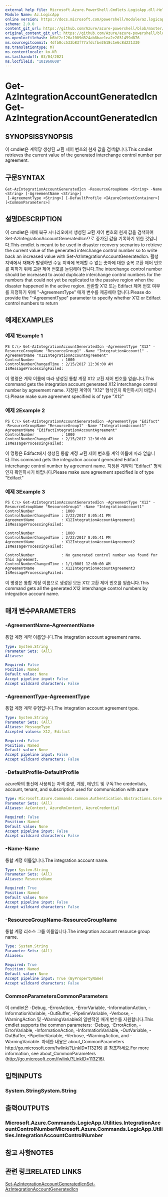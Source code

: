 ```yaml
---
external help file: Microsoft.Azure.PowerShell.Cmdlets.LogicApp.dll-Help.xml
Module Name: Az.LogicApp
online version: https://docs.microsoft.com/powershell/module/az.logicapp/get-azintegrationaccountgeneratedicn
schema: 2.0.0
content_git_url: https://github.com/Azure/azure-powershell/blob/master/src/LogicApp/LogicApp/help/Get-AzIntegrationAccountGeneratedIcn.md
original_content_git_url: https://github.com/Azure/azure-powershell/blob/master/src/LogicApp/LogicApp/help/Get-AzIntegrationAccountGeneratedIcn.md
ms.openlocfilehash: b6bf2c126a1009d824ab8bae1ea2e2031459d876
ms.sourcegitcommit: 4dfb0cc533b83f77afdcfbe2618c1e6c8d221330
ms.translationtype: MT
ms.contentlocale: ko-KR
ms.lasthandoff: 03/04/2021
ms.locfileid: "101960608"
---
```

# <span data-ttu-id="8261b-101">Get-AzIntegrationAccountGeneratedIcn</span><span class="sxs-lookup"><span data-stu-id="8261b-101">Get-AzIntegrationAccountGeneratedIcn</span></span>

## <span data-ttu-id="8261b-102">SYNOPSIS</span><span class="sxs-lookup"><span data-stu-id="8261b-102">SYNOPSIS</span></span>
<span data-ttu-id="8261b-103">이 cmdlet은 계약당 생성된 교환 제어 번호의 현재 값을 검색합니다.</span><span class="sxs-lookup"><span data-stu-id="8261b-103">This cmdlet retrieves the current value of the generated interchange control number per agreement.</span></span>

## <span data-ttu-id="8261b-104">구문</span><span class="sxs-lookup"><span data-stu-id="8261b-104">SYNTAX</span></span>

```
Get-AzIntegrationAccountGeneratedIcn -ResourceGroupName <String> -Name <String> [-AgreementName <String>]
 [-AgreementType <String>] [-DefaultProfile <IAzureContextContainer>] [<CommonParameters>]
```

## <span data-ttu-id="8261b-105">설명</span><span class="sxs-lookup"><span data-stu-id="8261b-105">DESCRIPTION</span></span>
<span data-ttu-id="8261b-106">이 cmdlet은 재해 복구 시나리오에서 생성된 교환 제어 번호의 현재 값을 검색하여 Set-AzIntegrationAccountGeneratedIcn으로 증가된 값을 기록하기 위한 것입니다.</span><span class="sxs-lookup"><span data-stu-id="8261b-106">This cmdlet is meant to be used in disaster recovery scenarios to retrieve the current value of the generated interchange control number so to write back an increased value with Set-AzIntegrationAccountGeneratedIcn.</span></span>
<span data-ttu-id="8261b-107">활성 지역에서 재해가 발생하면 수동 지역에 복제할 수 없는 숫자에 대한 중복 교환 제어 번호를 피하기 위해 교환 제어 번호를 늘림해야 합니다.</span><span class="sxs-lookup"><span data-stu-id="8261b-107">The interchange control number should be increased to avoid duplicate interchange control numbers for the numbers that could not yet be replicated to the passive region when the disaster happened in the active region.</span></span>
<span data-ttu-id="8261b-108">반환할 X12 또는 Edifact 제어 번호 여부를 지정하기 위해 "-AgreementType" 매개 변수를 제공해야 합니다.</span><span class="sxs-lookup"><span data-stu-id="8261b-108">Please do provide the "-AgreementType" parameter to specify whether X12 or Edifact control numbers to return</span></span>

## <span data-ttu-id="8261b-109">예제</span><span class="sxs-lookup"><span data-stu-id="8261b-109">EXAMPLES</span></span>

### <span data-ttu-id="8261b-110">예제 1</span><span class="sxs-lookup"><span data-stu-id="8261b-110">Example 1</span></span>
```
PS C:\> Get-AzIntegrationAccountGeneratedIcn -AgreementType "X12" -ResourceGroupName "ResourceGroup1" -Name "IntegrationAccount1" -AgreementName "X12IntegrationAccountAgreement"
ControlNumber            : 1000
ControlNumberChangedTime : 2/15/2017 12:36:00 AM
IsMessageProcessingFailed:
```

<span data-ttu-id="8261b-111">이 명령은 계약 이름에 따라 생성된 통합 계정 X12 교환 제어 번호를 얻습니다.</span><span class="sxs-lookup"><span data-stu-id="8261b-111">This command gets the integration account generated X12 interchange control number by agreement name.</span></span> <span data-ttu-id="8261b-112">지정된 계약이 "X12" 형식인지 확인하시기 바랍니다.</span><span class="sxs-lookup"><span data-stu-id="8261b-112">Please make sure agreement specified is of type "X12"</span></span>

### <span data-ttu-id="8261b-113">예제 2</span><span class="sxs-lookup"><span data-stu-id="8261b-113">Example 2</span></span>
```
PS C:\> Get-AzIntegrationAccountGeneratedIcn -AgreementType "Edifact" -ResourceGroupName "ResourceGroup1" -Name "IntegrationAccount1" -AgreementName "EdifactIntegrationAccountAgreement"
ControlNumber            : 1000
ControlNumberChangedTime : 2/15/2017 12:36:00 AM
IsMessageProcessingFailed:
```

<span data-ttu-id="8261b-114">이 명령은 Edifact에서 생성된 통합 계정 교환 제어 번호를 계약 이름에 따라 얻습니다.</span><span class="sxs-lookup"><span data-stu-id="8261b-114">This command gets the integration account generated Edifact interchange control number by agreement name.</span></span> <span data-ttu-id="8261b-115">지정된 계약이 "Edifact" 형식인지 확인하시기 바랍니다.</span><span class="sxs-lookup"><span data-stu-id="8261b-115">Please make sure agreement specified is of type "Edifact"</span></span>

### <span data-ttu-id="8261b-116">예제 3</span><span class="sxs-lookup"><span data-stu-id="8261b-116">Example 3</span></span>
```
PS C:\> Get-AzIntegrationAccountGeneratedIcn -AgreementType "X12" -ResourceGroupName "ResourceGroup1" -Name "IntegrationAccount1"
ControlNumber            : 1000
ControlNumberChangedTime : 2/22/2017 8:05:41 PM
AgreementName            : X12IntegrationAccountAgreement1
IsMessageProcessingFailed:

ControlNumber            : 1000
ControlNumberChangedTime : 2/22/2017 8:05:41 PM
AgreementName            : X12IntegrationAccountAgreement2
IsMessageProcessingFailed:

ControlNumber            : No generated control number was found for this agreement.
ControlNumberChangedTime : 1/1/0001 12:00:00 AM
AgreementName            : X12IntegrationAccountAgreement3
IsMessageProcessingFailed:
```

<span data-ttu-id="8261b-117">이 명령은 통합 계정 이름으로 생성된 모든 X12 교환 제어 번호를 얻습니다.</span><span class="sxs-lookup"><span data-stu-id="8261b-117">This command gets all the generated X12 interchange control numbers by integration account name.</span></span>

## <span data-ttu-id="8261b-118">매개 변수</span><span class="sxs-lookup"><span data-stu-id="8261b-118">PARAMETERS</span></span>

### <span data-ttu-id="8261b-119">-AgreementName</span><span class="sxs-lookup"><span data-stu-id="8261b-119">-AgreementName</span></span>
<span data-ttu-id="8261b-120">통합 계정 계약 이름입니다.</span><span class="sxs-lookup"><span data-stu-id="8261b-120">The integration account agreement name.</span></span>

```yaml
Type: System.String
Parameter Sets: (All)
Aliases:

Required: False
Position: Named
Default value: None
Accept pipeline input: False
Accept wildcard characters: False
```

### <span data-ttu-id="8261b-121">-AgreementType</span><span class="sxs-lookup"><span data-stu-id="8261b-121">-AgreementType</span></span>
<span data-ttu-id="8261b-122">통합 계정 계약 유형입니다.</span><span class="sxs-lookup"><span data-stu-id="8261b-122">The integration account agreement type.</span></span>

```yaml
Type: System.String
Parameter Sets: (All)
Aliases: MessageType
Accepted values: X12, Edifact

Required: False
Position: Named
Default value: None
Accept pipeline input: False
Accept wildcard characters: False
```

### <span data-ttu-id="8261b-123">-DefaultProfile</span><span class="sxs-lookup"><span data-stu-id="8261b-123">-DefaultProfile</span></span>
<span data-ttu-id="8261b-124">azure와의 통신에 사용되는 자격 증명, 계정, 테넌트 및 구독</span><span class="sxs-lookup"><span data-stu-id="8261b-124">The credentials, account, tenant, and subscription used for communication with azure</span></span>

```yaml
Type: Microsoft.Azure.Commands.Common.Authentication.Abstractions.Core.IAzureContextContainer
Parameter Sets: (All)
Aliases: AzContext, AzureRmContext, AzureCredential

Required: False
Position: Named
Default value: None
Accept pipeline input: False
Accept wildcard characters: False
```

### <span data-ttu-id="8261b-125">-Name</span><span class="sxs-lookup"><span data-stu-id="8261b-125">-Name</span></span>
<span data-ttu-id="8261b-126">통합 계정 이름입니다.</span><span class="sxs-lookup"><span data-stu-id="8261b-126">The integration account name.</span></span>

```yaml
Type: System.String
Parameter Sets: (All)
Aliases: ResourceName

Required: True
Position: Named
Default value: None
Accept pipeline input: False
Accept wildcard characters: False
```

### <span data-ttu-id="8261b-127">-ResourceGroupName</span><span class="sxs-lookup"><span data-stu-id="8261b-127">-ResourceGroupName</span></span>
<span data-ttu-id="8261b-128">통합 계정 리소스 그룹 이름입니다.</span><span class="sxs-lookup"><span data-stu-id="8261b-128">The integration account resource group name.</span></span>

```yaml
Type: System.String
Parameter Sets: (All)
Aliases:

Required: True
Position: Named
Default value: None
Accept pipeline input: True (ByPropertyName)
Accept wildcard characters: False
```

### <span data-ttu-id="8261b-129">CommonParameters</span><span class="sxs-lookup"><span data-stu-id="8261b-129">CommonParameters</span></span>
<span data-ttu-id="8261b-130">이 cmdlet은 -Debug, -ErrorAction, -ErrorVariable, -InformationAction, -InformationVariable, -OutBuffer, -PipelineVariable, -Verbose, -WarningAction 및 -WarningVariable의 일반적인 매개 변수를 지원합니다.</span><span class="sxs-lookup"><span data-stu-id="8261b-130">This cmdlet supports the common parameters: -Debug, -ErrorAction, -ErrorVariable, -InformationAction, -InformationVariable, -OutVariable, -OutBuffer, -PipelineVariable, -Verbose, -WarningAction, and -WarningVariable.</span></span> <span data-ttu-id="8261b-131">자세한 내용은 about_CommonParameters http://go.microsoft.com/fwlink/?LinkID=113216) 를 참조하세요.</span><span class="sxs-lookup"><span data-stu-id="8261b-131">For more information, see about_CommonParameters (http://go.microsoft.com/fwlink/?LinkID=113216).</span></span>

## <span data-ttu-id="8261b-132">입력</span><span class="sxs-lookup"><span data-stu-id="8261b-132">INPUTS</span></span>

### <span data-ttu-id="8261b-133">System.String</span><span class="sxs-lookup"><span data-stu-id="8261b-133">System.String</span></span>

## <span data-ttu-id="8261b-134">출력</span><span class="sxs-lookup"><span data-stu-id="8261b-134">OUTPUTS</span></span>

### <span data-ttu-id="8261b-135">Microsoft.Azure.Commands.LogicApp.Utilities.IntegrationAccountControlNumber</span><span class="sxs-lookup"><span data-stu-id="8261b-135">Microsoft.Azure.Commands.LogicApp.Utilities.IntegrationAccountControlNumber</span></span>

## <span data-ttu-id="8261b-136">참고 사항</span><span class="sxs-lookup"><span data-stu-id="8261b-136">NOTES</span></span>

## <span data-ttu-id="8261b-137">관련 링크</span><span class="sxs-lookup"><span data-stu-id="8261b-137">RELATED LINKS</span></span>

[<span data-ttu-id="8261b-138">Set-AzIntegrationAccountGeneratedIcn</span><span class="sxs-lookup"><span data-stu-id="8261b-138">Set-AzIntegrationAccountGeneratedIcn</span></span>](./Set-AzIntegrationAccountGeneratedIcn.md)

